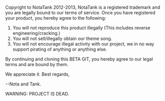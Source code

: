 Copyright to NotaTank 2012-2013, NotaTank is a registered trademark and you are legally bound to our terms of service. Once you have registered your product, you hereby agree to the following:

1. You will not reproduce this product illegally (This includes reverse engineering/cracking.)
2. You will not sell/illegally obtain our theme song. 
3. You will not encourage illegal activity with our project, we in no way support pirating of anything or anything else.


By continuing and cloning this BETA GIT, you hereby agree to our legal terms and are bound by them.

We appreciate it. Best regards,


--Nota and Tank.


WARNING: PROJECT IS DEAD.
